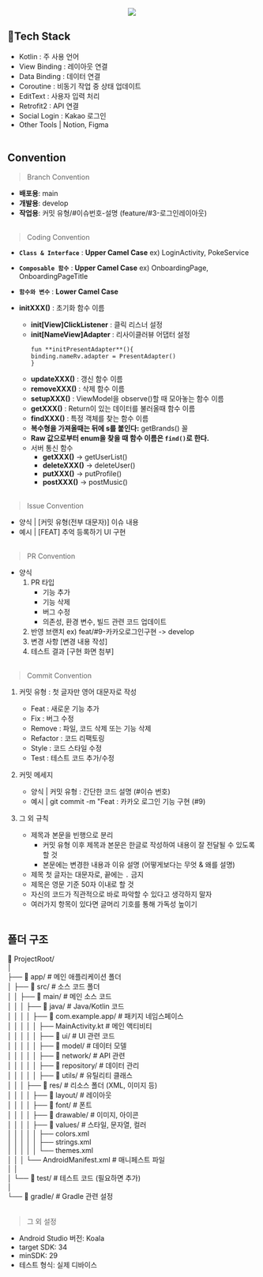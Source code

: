 <p align='center'>
    <img src="https://capsule-render.vercel.app/api?type=waving&color=2C3E50&height=300&section=header&text=PLANALOG&fontSize=70&animation=fadeIn&fontColor=ECF0F1&fontAlignY=38&desc=Frontend%20Repository&descAlignY=51&descAlign=62"/>
</p>

## 🔨Tech Stack
- Kotlin : 주 사용 언어
- View Binding : 레이아웃 연결
- Data Binding :  데이터 연결
- Coroutine : 비동기 작업 중 상태 업데이트
- EditText : 사용자 입력 처리
- Retrofit2 : API 연결
- Social Login : Kakao 로그인
- Other Tools | Notion, Figma
  <br/><br/>

## Convention

> Branch Convention
- **배포용**: main
- **개발용**: develop
- **작업용**: 커밋 유형/#이슈번호-설명 (feature/#3-로그인레이아웃)
  <br/><br/>
> Coding Convention
* **`Class & Interface`** : **Upper Camel Case**
  ex) LoginActivity, PokeService
- **`Composable 함수`** : **Upper Camel Case**
  ex) OnboardingPage, OnboardingPageTitle
- **`함수와 변수`** : **Lower Camel Case**

- **initXXX()** : 초기화 함수 이름
    - **init[View]ClickListener** : 클릭 리스너 설정
    - **init[NameView]Adapter** : 리사이클러뷰 어댑터 설정
      ```
      fun **initPresentAdapter**(){
      binding.nameRv.adapter = PresentAdapter()
      }
      ```
    - **updateXXX()** : 갱신 함수 이름
    - **removeXXX()** : 삭제 함수 이름
    - **setupXXX()** : ViewModel을 observe()할 때 모아놓는 함수 이름
    - **getXXX()** : Return이 있는 데이터를 불러올때 함수 이름
    - **findXXX()** : 특정 객체를 찾는 함수 이름
    - **복수형을 가져올때는 뒤에 s를 붙인다:** getBrands() 꼴
    - **Raw 값으로부터 enum을 찾을 때 함수 이름은 `find()`로 한다.**
    - 서버 통신 함수
        - **getXXX()** → getUserList()
        - **deleteXXX()** → deleteUser()
        - **putXXX()** → putProfile()
        - **postXXX()** → postMusic()
          <br/><br/>
> Issue Convention
- 양식 | [커밋 유형(전부 대문자)] 이슈 내용
- 예시 | [FEAT] 추억 등록하기 UI 구현
  <br/><br/>

> PR Convention
- 양식
    1. PR 타입
        * 기능 추가
        * 기능 삭제
        * 버그 수정
        * 의존성, 환경 변수, 빌드 관련 코드 업데이트
    2. 반영 브랜치
       ex) feat/#9-카카오로그인구현 -> develop
    3. 변경 사항
       [변경 내용 작성]
    4. 테스트 결과
       [구현 화면 첨부]
       <br/><br/>
  
> Commit Convention
1. 커밋 유형 : 첫 글자만 영어 대문자로 작성
    - Feat : 새로운 기능 추가
    - Fix : 버그 수정
    - Remove : 파일, 코드 삭제 또는 기능 삭제
    - Refactor : 코드 리팩토링
    - Style : 코드 스타일 수정
    - Test : 테스트 코드 추가/수정

2. 커밋 메세지
    - 양식 | 커밋 유형 : 간단한 코드 설명 (#이슈 번호)
    - 예시 | git commit -m "Feat : 카카오 로그인 기능 구현 (#9)

3. 그 외 규칙
    - 제목과 본문을 빈행으로 분리
        - 커밋 유형 이후 제목과 본문은 한글로 작성하여 내용이 잘 전달될 수 있도록 할 것
        - 본문에는 변경한 내용과 이유 설명 (어떻게보다는 무엇 & 왜를 설명)
    - 제목 첫 글자는 대문자로, 끝에는 `.` 금지
    - 제목은 영문 기준 50자 이내로 할 것
    - 자신의 코드가 직관적으로 바로 파악할 수 있다고 생각하지 말자
    - 여러가지 항목이 있다면 글머리 기호를 통해 가독성 높이기
      <br/><br/>
   
## 폴더 구조
📁 ProjectRoot/<br/>
│<br/>
├── 📁 app/                # 메인 애플리케이션 폴더<br/>
│   ├── 📁 src/            # 소스 코드 폴더<br/>
│   │   ├── 📁 main/       # 메인 소스 코드<br/>
│   │   │   ├── 📁 java/   # Java/Kotlin 코드<br/>
│   │   │   │   ├── 📁 com.example.app/  # 패키지 네임스페이스<br/>
│   │   │   │   │   ├── MainActivity.kt        # 메인 액티비티<br/>
│   │   │   │   │   ├── 📁 ui/                 # UI 관련 코드<br/>
│   │   │   │   │   ├── 📁 model/              # 데이터 모델<br/>
│   │   │   │   │   ├── 📁 network/              # API 관련<br/>
│   │   │   │   │   ├── 📁 repository/         # 데이터 관리<br/>
│   │   │   │   │   ├── 📁 utils/              # 유틸리티 클래스<br/>
│   │   │   ├── 📁 res/    # 리소스 폴더 (XML, 이미지 등)<br/>
│   │   │   │   ├── 📁 layout/   # 레이아웃<br/>
│   │   │   │   ├── 📁 font/ # 폰트<br/>
│   │   │   │   ├── 📁 drawable/               # 이미지, 아이콘<br/>
│   │   │   │   ├── 📁 values/                 # 스타일, 문자열, 컬러<br/>
│   │   │   │   │   ├── colors.xml<br/>
│   │   │   │   │   ├── strings.xml<br/>
│   │   │   │   │   └── themes.xml<br/>
│   │   │   └── AndroidManifest.xml # 매니페스트 파일<br/>
│   │<br/>
│   └── 📁 test/            # 테스트 코드 (필요하면 추가)<br/>
│<br/>
└── 📁 gradle/              # Gradle 관련 설정<br/>
<br/>

> 그 외 설정
- Android Studio 버전: Koala
- target SDK: 34
- minSDK: 29
- 테스트 형식: 실제 디바이스